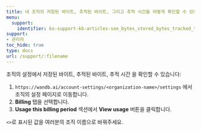 ```yaml
---
title: 내 조직의 저장된 바이트, 추적된 바이트, 그리고 추적 시간을 어떻게 확인할 수 있나요?
menu:
  support:
    identifier: ko-support-kb-articles-see_bytes_stored_bytes_tracked_tracked_hours_organization
support:
- 관리자
toc_hide: true
type: docs
url: /support/:filename
---
```


조직의 설정에서 저장된 바이트, 추적된 바이트, 추적 시간 을 확인할 수 있습니다:

1. `https://wandb.ai/account-settings/<organization-name>/settings` 에서 조직의 설정 페이지로 이동합니다.
2. **Billing** 탭을 선택합니다.
3. **Usage this billing period** 섹션에서 **View usage** 버튼을 클릭합니다.

`<>`로 표시된 값을 여러분의 조직 이름으로 바꿔주세요.